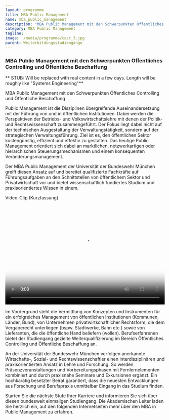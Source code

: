 ```yaml
---
layout: programme
title: MBA Public Management
name: mba_public_management
description: "MBA Public Management mit den Schwerpunkten Öffentliches Controlling und Öffentliche Beschaffung"
category: MBA Public Management
tagline: 
image:  /media/programme/casc_3.jpg
parent: Weiterbildungsstudiengänge
---
```


### MBA Public Management mit den Schwerpunkten Öffentliches Controlling und Öffentliche Beschaffung

** STUB: Will be replaced with real content in a few days. Length will be roughly like "Systems Engineering"**

MBA Public Management mit den Schwerpunkten Öffentliches Controlling und Öffentliche Beschaffung

Public Management ist die Disziplinen übergreifende Auseinandersetzung mit der Führung von und in öffentlichen Institutionen. Dabei werden die Perspektiven der Betriebs- und Volkswirtschaftslehre mit denen der Politik- und Rechtswissenschaft zusammengeführt. Der Fokus liegt dabei nicht auf der technischen Ausgestaltung der Verwaltungstätigkeit, sondern auf der strategischen Verwaltungsführung. Ziel ist es, den öffentlichen Sektor kostengünstig, effizient und effektiv zu gestalten. Das heutige Public Management orientiert sich dabei an marktlichen, netzwerkartigen oder hierarchischen Steuerungsmechanismen und einem konsequenten Veränderungsmanagement.

Der MBA Public Management der Universität der Bundeswehr München greift diesen Ansatz auf und bereitet qualifizierte Fachkräfte auf Führungsaufgaben an den Schnittstellen von öffentlichem Sektor und Privatwirtschaft vor und bietet wissenschaftlich fundiertes Studium und praxisorientiertes Wissen in einem.

Video-Clip (Kurzfassung)

<video autobuffer="" controls="controls" poster="https://www.unibw.de/casc/studiengaenge/mbapm/werbespot-mba-pm.mp4" style="width: 560px; height: 315px; max-width: 100%;"><source src="https://www.unibw.de/casc/studiengaenge/mbapm/werbespot-mba-pm.mp4"><object classid="clsid:D27CDB6E-AE6D-11cf-96B8-444553540000" codebase="http://download.macromedia.com/pub/shockwave/cabs/flash/swflash.cab#version=10,0,0,0" height="315" width="560"><param name="movie" value="https://www.unibw.de/medz/strobe-media-playback/strobemediaplayback.swf"><param name="FlashVars" value="src=https://www.unibw.de/casc/studiengaenge/pe/mp4-pe"><param name="allowFullScreen" value="true"><param name="allowscriptaccess" value="always"><embed allowfullscreen="true" allowscriptaccess="always" flashvars="https://www.unibw.de/casc/studiengaenge/pe/mp4-pe" height="315" src="https://www.unibw.de/medz/strobe-media-playback/strobemediaplayback.swf" type="application/x-shockwave-flash" width="560"></object></video>

Im Vordergrund steht die Vermittlung von Konzepten und Instrumenten für ein erfolgreiches Management von öffentlichen Institutionen (Kommunen, Länder, Bund), von Unternehmen privatwirtschaftlicher Rechtsform, die dem Vergaberecht unterliegen (bspw. Stadtwerke, Bahn etc.) sowie von Lieferanten, die die öffentliche Hand beliefern (wollen). Berufserfahrenen bietet der Studiengang gezielte Weiterqualifizierung im Bereich Öffentliches Controlling und Öffentliche Beschaffung an.

An der Universität der Bundeswehr München verfolgen anerkannte Wirtschafts-, Sozial- und Rechtswissenschaftler einen interdisziplinären und praxisorientierten Ansatz in Lehre und Forschung. So werden Präsenzveranstaltungen und Vorbereitungsphasen mit Fernlernelementen kombiniert und durch praxisnahe Seminare und Exkursionen ergänzt. Ein hochkarätig besetzter Beirat garantiert, dass die neuesten Entwicklungen aus Forschung und Berufspraxis unmittelbar Eingang in das Studium finden.

Starten Sie die nächste Stufe Ihrer Karriere und informieren Sie sich über diesen bundesweit einmaligen Studiengang. Die Akademischen Leiter  laden Sie herzlich ein, auf den folgenden Internetseiten mehr über den MBA in Public Management zu erfahren.
